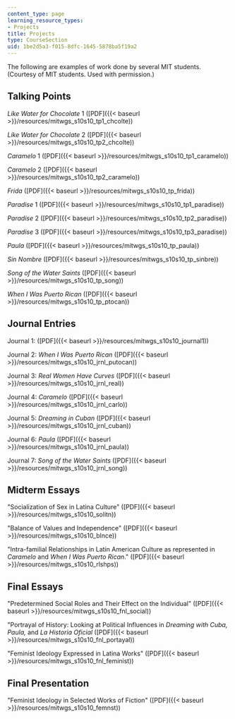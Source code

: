 ```yaml
---
content_type: page
learning_resource_types:
- Projects
title: Projects
type: CourseSection
uid: 1be2d5a3-f015-8dfc-1645-5878ba5f19a2
---
```


The following are examples of work done by several MIT students. (Courtesy of MIT students. Used with permission.)

Talking Points
--------------

_Like Water for Chocolate_ 1 ([PDF]({{< baseurl >}}/resources/mitwgs_s10s10_tp1_chcolte))

_Like Water for Chocolate_ 2 ([PDF]({{< baseurl >}}/resources/mitwgs_s10s10_tp2_chcolte))

_Caramelo_ 1 ([PDF]({{< baseurl >}}/resources/mitwgs_s10s10_tp1_caramelo))

_Caramelo_ 2 ([PDF]({{< baseurl >}}/resources/mitwgs_s10s10_tp2_caramelo))

_Frida_ ([PDF]({{< baseurl >}}/resources/mitwgs_s10s10_tp_frida))

_Paradise_ 1 ([PDF]({{< baseurl >}}/resources/mitwgs_s10s10_tp1_paradise))

_Paradise_ 2 ([PDF]({{< baseurl >}}/resources/mitwgs_s10s10_tp2_paradise))

_Paradise_ 3 ([PDF]({{< baseurl >}}/resources/mitwgs_s10s10_tp3_paradise))

_Paula_ ([PDF]({{< baseurl >}}/resources/mitwgs_s10s10_tp_paula))

_Sin Nombre_ ([PDF]({{< baseurl >}}/resources/mitwgs_s10s10_tp_sinbre))

_Song of the Water Saints_ ([PDF]({{< baseurl >}}/resources/mitwgs_s10s10_tp_song))

_When I Was Puerto Rican_ ([PDF]({{< baseurl >}}/resources/mitwgs_s10s10_tp_ptocan))

Journal Entries
---------------

Journal 1: ([PDF]({{< baseurl >}}/resources/mitwgs_s10s10_journal1))

Journal 2: _When I Was Puerto Rican_ ([PDF]({{< baseurl >}}/resources/mitwgs_s10s10_jrnl_putocan))

Journal 3: _Real Women Have Curves_ ([PDF]({{< baseurl >}}/resources/mitwgs_s10s10_jrnl_real))

Journal 4: _Caramelo_ ([PDF]({{< baseurl >}}/resources/mitwgs_s10s10_jrnl_carlo))

Journal 5: _Dreaming in Cuban_ ([PDF]({{< baseurl >}}/resources/mitwgs_s10s10_jrnl_cuban))

Journal 6: _Paula_ ([PDF]({{< baseurl >}}/resources/mitwgs_s10s10_jrnl_paula))

Journal 7: _Song of the Water Saints_ ([PDF]({{< baseurl >}}/resources/mitwgs_s10s10_jrnl_song))

Midterm Essays
--------------

"Socialization of Sex in Latina Culture" ([PDF]({{< baseurl >}}/resources/mitwgs_s10s10_solitn))

"Balance of Values and Independence" ([PDF]({{< baseurl >}}/resources/mitwgs_s10s10_blnce))

"Intra-familial Relationships in Latin American Culture as represented in _Caramelo_ and _When I Was Puerto Rican_." ([PDF]({{< baseurl >}}/resources/mitwgs_s10s10_rlshps))

Final Essays
------------

"Predetermined Social Roles and Their Effect on the Individual" ([PDF]({{< baseurl >}}/resources/mitwgs_s10s10_fnl_social))

"Portrayal of History: Looking at Political Influences in _Dreaming with Cuba,_ _Paula,_ and _La Historia Oficial_ ([PDF]({{< baseurl >}}/resources/mitwgs_s10s10_fnl_portayal))

"Feminist Ideology Expressed in Latina Works" ([PDF]({{< baseurl >}}/resources/mitwgs_s10s10_fnl_feminist))

Final Presentation
------------------

"Feminist Ideology in Selected Works of Fiction" ([PDF]({{< baseurl >}}/resources/mitwgs_s10s10_femnst))